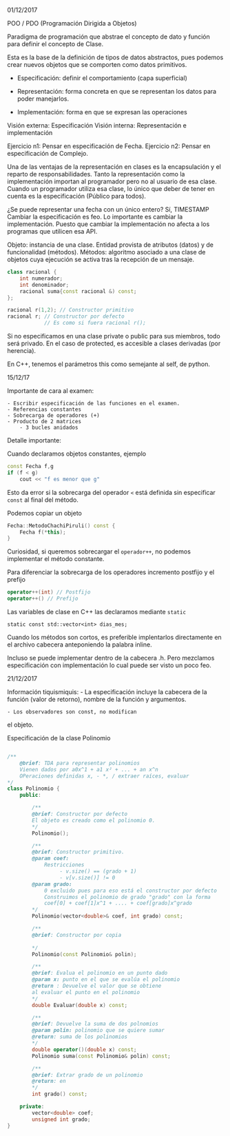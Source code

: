 01/12/2017

POO / PDO (Programación Dirigida a Objetos)

Paradigma de programación que abstrae el concepto
de dato y función para definir el concepto de Clase.

Esta es la base de la definición de tipos de datos abstractos,
pues podemos crear nuevos objetos que se comporten como datos
primitivos.

- Especificación: definir el comportamiento (capa superficial)

- Representación: forma concreta en que se representan
los datos para poder manejarlos.

- Implementación: forma en que se expresan las operaciones


Visión externa: Especificación
Visión interna: Representación e implementación


Ejercicio n1: Pensar en especificación de Fecha.
Ejercicio n2: Pensar en especificación de Complejo.

Una de las ventajas de la representación en clases es la encapsulación
y el reparto de responsabilidades. Tanto la representación como la
implementación importan al programador pero no al usuario de esa
clase. Cuando un programador utiliza esa clase, lo único que deber de tener
en cuenta es la especificación (Público para todos).

¿Se puede representar una fecha con un único entero? Sí, TIMESTAMP
Cambiar la especificación es feo. Lo importante es cambiar la implementación.
Puesto que cambiar la implementación no afecta a los programas que utilicen
esa API.


Objeto: instancia de una clase. Entidad provista de atributos (datos)
y de funcionalidad (métodos).
Métodos: algoritmo asociado a una clase de objetos cuya ejecución se
activa tras la recepción de un mensaje.


```c++
class racional {
    int numerador;
    int denominador;
    racional suma{const racional &) const;
};
```

```c++
racional r(1,2); // Constructor primitivo
racional r; // Constructor por defecto
            // Es como si fuera racional r();
```

Si no especificamos en una clase private o public para sus miembros,
todo será privado.
En el caso de protected, es accesible a clases derivadas (por herencia).

En C++, tenemos el parámetros this como semejante al self, de python.


15/12/17

Importante de cara al examen:

    - Escribir especificación de las funciones en el examen. 
    - Referencias constantes
    - Sobrecarga de operadores (+)
    - Producto de 2 matrices
        - 3 bucles anidados
    

Detalle importante:

Cuando declaramos objetos constantes, ejemplo

```c++
const Fecha f,g
if (f < g)
    cout << "f es menor que g"
```
Esto da error si la sobrecarga del operador `<` está definida
sin especificar `const` al final del método.

Podemos copiar un objeto

```c++
Fecha::MetodoChachiPiruli() const {
    Fecha f(*this);
}
```

Curiosidad, si queremos sobrecargar el `operador++`,
no podemos implementar el método constante.

Para diferenciar la sobrecarga de los operadores
incremento postfijo y el prefijo 

```c++
operator++(int) // Postfijo
operator++() // Prefijo
```

Las variables de clase en C++ las declaramos mediante
`static`

`static const std::vector<int> dias_mes;`

Cuando los métodos son cortos, es preferible implentarlos
directamente en el archivo cabecera anteponiendo la
palabra inline.

Incluso se puede implementar dentro de la cabecera
.h. Pero mezclamos especificación con implementación
lo cual puede ser visto un poco feo.


21/12/2017

Información tiquismiquis:
    - La especificación incluye la cabecera de la
función (valor de retorno), nombre de la función
y argumentos.

    - Los observadores son const, no modifican
el objeto.


Especificación de la clase Polinomio
```c++

/**
    @brief: TDA para representar polinomios
    Vienen dados por a0x^1 + a1 x² + ... + an x^n
    OPeraciones definidas x, - *, / extraer raíces, evaluar
*/
class Polinomio {
    public:

        /**
        @brief: Constructor por defecto
        El objeto es creado como el polinomio 0.
        */
        Polinomio();

        /**
        @brief: Constructor primitivo.
        @param coef:
            Restricciones
                 - v.size() == (grado + 1)
                 - v[v.size()] != 0 
        @param grado: 
            0 excluido pues para eso está el constructor por defecto
            Construimos el polinomio de grado "grado" con la forma
            coef[0] + coef[1]x^1 + .... + coef[grado]x^grado
        */
        Polinomio(vector<double>& coef, int grado) const;

        /**
        @brief: Constructor por copia
        
        */
        Polinomio(const Polinomio& polin);

        /**
        @brief: Evalua el polinomio en un punto dado
        @param x: punto en el que se evalúa el polinomio
        @return : Devuelve el valor que se obtiene
        al evaluar el punto en el polinomio
        */
        double Evaluar(double x) const;

        /**
        @brief: Devuelve la suma de dos polnomios
        @param polin: polinomio que se quiere sumar
        @return: suma de los polinomios
        */
        double operator()(double x) const;
        Polinomio suma(const Polinomio& polin) const;

        /**
        @brief: Extrar grado de un polinomio
        @return: en
        */
        int grado() const;

    private:
        vector<double> coef;
        unsigned int grado;
}
```
